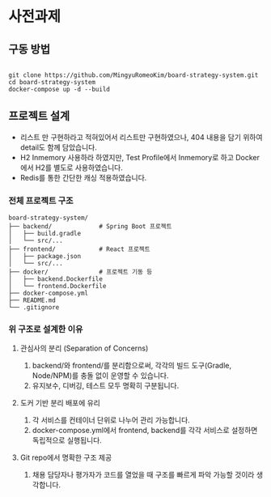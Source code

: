 # 사전과제

## 구동 방법

```shell

git clone https://github.com/MingyuRomeoKim/board-strategy-system.git
cd board-strategy-system
docker-compose up -d --build
```

## 프로젝트 설계
- 리스트 만 구현하라고 적혀있어서 리스트만 구현하였으나, 404 내용을 담기 위하여 detail도 함께 담았습니다.
- H2 Inmemory 사용하라 하였지만, Test Profile에서 Inmemory로 하고 Docker에서 H2를 별도로 사용하였습니다.
- Redis를 통한 간단한 캐싱 적용하였습니다.

### 전체 프로젝트 구조
```
board-strategy-system/
├── backend/             # Spring Boot 프로젝트
│   ├── build.gradle
│   └── src/...
├── frontend/            # React 프로젝트
│   ├── package.json
│   └── src/...
├── docker/              # 프로젝트 기동 등
│   ├── backend.Dockerfile
│   └── frontend.Dockerfile
├── docker-compose.yml
├── README.md
└── .gitignore
```

### 위 구조로 설계한 이유
1. 관심사의 분리 (Separation of Concerns)
   1. backend/와 frontend/를 분리함으로써, 각각의 빌드 도구(Gradle, Node/NPM)를 충돌 없이 운영할 수 있습니다. 
   2. 유지보수, 디버깅, 테스트 모두 명확히 구분됩니다.

2. 도커 기반 분리 배포에 유리 
   1. 각 서비스를 컨테이너 단위로 나누어 관리 가능합니다. 
   2. docker-compose.yml에서 frontend, backend를 각각 서비스로 설정하면 독립적으로 실행됩니다.

3. Git repo에서 명확한 구조 제공 
   1. 채용 담당자나 평가자가 코드를 열었을 때 구조를 빠르게 파악 가능할 것이라 생각합니다.
